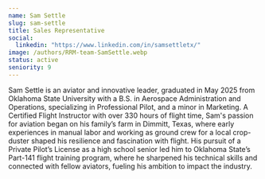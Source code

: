 ```yaml
---
name: Sam Settle
slug: sam-settle
title: Sales Representative
social:
  linkedin: "https://www.linkedin.com/in/samsettletx/"
image: /authors/RRM-team-SamSettle.webp
status: active
seniority: 9
---
```


Sam Settle is an aviator and innovative leader, graduated in May 2025 from Oklahoma State University with a B.S. in Aerospace Administration and Operations, specializing in Professional Pilot, and a minor in Marketing. A Certified Flight Instructor with over 330 hours of flight time, Sam's passion for aviation began on his family’s farm in Dimmitt, Texas, where early experiences in manual labor and working as ground crew for a local crop-duster shaped his resilience and fascination with flight. His pursuit of a Private Pilot’s License as a high school senior led him to Oklahoma State’s Part-141 flight training program, where he sharpened his technical skills and connected with fellow aviators, fueling his ambition to impact the industry.
